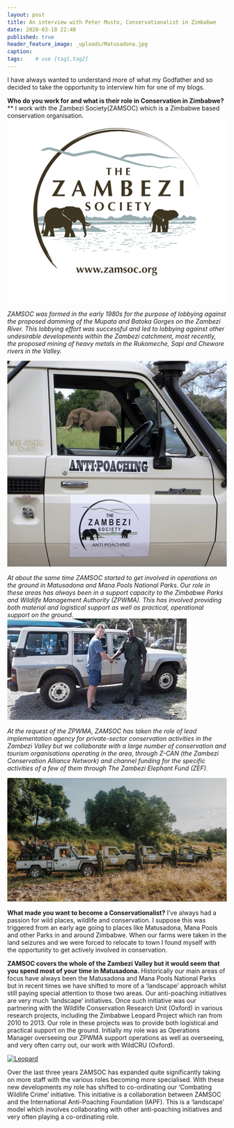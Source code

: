 ```yaml
---
layout: post
title: An interview with Peter Musto, Conservationalist in Zimbabwe
date: 2020-03-10 22:40
published: true
header_feature_image: _uploads/Matusadona.jpg
caption:
tags:    # use [tag1,tag2]
---
```

I have always wanted to understand more of what my Godfather and so decided to take the opportunity to interview him for one of my blogs.  

**Who do you work for and what is their role in Conservation in Zimbabwe?****
I work with the Zambezi Society(ZAMSOC) which is a Zimbabwe based conservation organisation. 
[![ZAMSOC](/_uploads/zamsoc.png)](/_uploads/zamsoc.png)

_ZAMSOC was formed in the early 1980s for the purpose of lobbying against the proposed damming of the Mupata and Batoka Gorges on the Zambezi River.
This lobbying effort was successful and led to lobbying against other undesirable developments within the Zambezi catchment, most recently, the proposed mining of heavy metals in the Rukomeche, Sapi and Chewore rivers in the Valley._

[![Antipoaching](/_uploads/antipoaching.png)](/_uploads/antipoaching.png)

_At about the same time ZAMSOC started to get involved in operations on the ground in Matusadona and Mana Pools National Parks.  Our role in these areas has always been in a support capacity to the Zimbabwe Parks and Wildlife Management Authority (ZPWMA). This has involved providing both material and logistical support as well as practical, operational support on the ground._
[![Pete and a representitive of ZPWMA](/_uploads/pete-and-a-representitive-of-zpwma.png)](/_uploads/pete-and-a-representitive-of-zpwma.png)

_At the request of the ZPWMA, ZAMSOC has taken the role of lead implementation agency for private-sector conservation activities in the Zambezi Valley but we collaborate with a large number of conservation and tourism organisations operating in the area, through Z-CAN (the Zambezi Conservation Alliance Network) and channel funding for the specific activities of a few of them through The Zambezi Elephant Fund (ZEF)._

[![ZEF](/_uploads/zef.png)](/_uploads/zef.png)

**What made you want to become a Conservationalist?**
I’ve always had a passion for wild places, wildlife and conservation. I suppose this was triggered from an early age going to places like Matusadona, Mana Pools and other Parks in and around Zimbabwe. When our farms were taken in the land seizures and we were forced to relocate to town I found myself with the opportunity to get actively involved in conservation.

**ZAMSOC covers the whole of the Zambezi Valley but it would seem that you spend most of your time in Matusadona.**
Historically our main areas of focus have always been the Matusadona and Mana Pools National Parks but in recent times we have shifted to more of a ‘landscape’ approach whilst still paying special attention to those two areas. Our anti-poaching initiatives are very much ‘landscape’ initiatives. Once such initiative was our partnering with the Wildlife Conservation Research Unit (Oxford) in various research projects, including the Zimbabwe Leopard Project which ran from 2010 to 2013. Our role in these projects was to provide both logistical and practical support on the ground.  Initially my role was as Operations Manager overseeing our ZPWMA support operations as well as overseeing, and very often carry out, our work with WildCRU (Oxford).

[![Leopard](/_uploads/leopard.png)](/_uploads/leopard.png)

Over the last three years ZAMSOC has expanded quite significantly taking on more staff with the various roles becoming more specialised.  With these new developments my role has shifted to co-ordinating our ‘Combating Wildlife Crime’ initiative. This initiative is a collaboration between ZAMSOC and the International Anti-Poaching Foundation (IAPF). This is a ‘landscape’ model which involves collaborating with other anti-poaching initiatives and very often playing a co-ordinating role.
